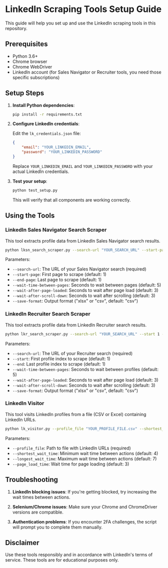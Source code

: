 # LinkedIn Scraping Tools Setup Guide

This guide will help you set up and use the LinkedIn scraping tools in this repository.

## Prerequisites

- Python 3.6+
- Chrome browser
- Chrome WebDriver
- LinkedIn account (for Sales Navigator or Recruiter tools, you need those specific subscriptions)

## Setup Steps

1. **Install Python dependencies**:
   ```bash
   pip install -r requirements.txt
   ```

2. **Configure LinkedIn credentials**:
   
   Edit the `lk_credentials.json` file:
   ```json
   {
       "email": "YOUR_LINKEDIN_EMAIL",
       "password": "YOUR_LINKEDIN_PASSWORD"
   }
   ```
   Replace `YOUR_LINKEDIN_EMAIL` and `YOUR_LINKEDIN_PASSWORD` with your actual LinkedIn credentials.

3. **Test your setup**:
   ```bash
   python test_setup.py
   ```
   This will verify that all components are working correctly.

## Using the Tools

### LinkedIn Sales Navigator Search Scraper

This tool extracts profile data from LinkedIn Sales Navigator search results.

```bash
python lksn_search_scraper.py --search-url "YOUR_SEARCH_URL" --start-page 1 --end-page 5 --save-format "csv"
```

Parameters:
- `--search-url`: The URL of your Sales Navigator search (required)
- `--start-page`: First page to scrape (default: 1)
- `--end-page`: Last page to scrape (default: 1)
- `--wait-time-between-pages`: Seconds to wait between pages (default: 5)
- `--wait-after-page-loaded`: Seconds to wait after page load (default: 3)
- `--wait-after-scroll-down`: Seconds to wait after scrolling (default: 3)
- `--save-format`: Output format ("xlsx" or "csv", default: "csv")

### LinkedIn Recruiter Search Scraper

This tool extracts profile data from LinkedIn Recruiter search results.

```bash
python lkr_search_scraper.py --search-url "YOUR_SEARCH_URL" --start 1 --end 20 --save-format "csv"
```

Parameters:
- `--search-url`: The URL of your Recruiter search (required)
- `--start`: First profile index to scrape (default: 1)
- `--end`: Last profile index to scrape (default: 1)
- `--wait-time-between-pages`: Seconds to wait between profiles (default: 5)
- `--wait-after-page-loaded`: Seconds to wait after page load (default: 3)
- `--wait-after-scroll-down`: Seconds to wait after scrolling (default: 3)
- `--save-format`: Output format ("xlsx" or "csv", default: "csv")

### LinkedIn Visitor

This tool visits LinkedIn profiles from a file (CSV or Excel) containing LinkedIn URLs.

```bash
python lk_visitor.py --profile_file "YOUR_PROFILE_FILE.csv" --shortest_wait_time 3 --longest_wait_time 8
```

Parameters:
- `--profile_file`: Path to file with LinkedIn URLs (required)
- `--shortest_wait_time`: Minimum wait time between actions (default: 4)
- `--longest_wait_time`: Maximum wait time between actions (default: 7)
- `--page_load_time`: Wait time for page loading (default: 3)

## Troubleshooting

1. **LinkedIn blocking issues**: If you're getting blocked, try increasing the wait times between actions.

2. **Selenium/Chrome issues**: Make sure your Chrome and ChromeDriver versions are compatible.

3. **Authentication problems**: If you encounter 2FA challenges, the script will prompt you to complete them manually.

## Disclaimer

Use these tools responsibly and in accordance with LinkedIn's terms of service. These tools are for educational purposes only.